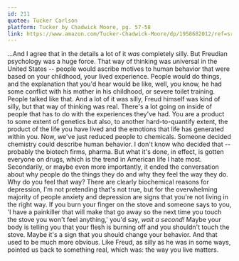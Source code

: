 ```yaml
---
id: 211
quotee: Tucker Carlson
platform: Tucker by Chadwick Moore, pg. 57-58
link: https://www.amazon.com/Tucker-Chadwick-Moore/dp/1958682012/ref=sr_1_1?crid=2HV8X8WGTJSFA&dib=eyJ2IjoiMSJ9.oZ0V5zroxsYZFJvGwa08nm3S_nLorpGTppFcEKVygqo6UWSGaEJ5V8PJnrQFzYuVBigqN5SBGaTRdahsMnbX_x2QkHdetUQPDuDNBrBD415MKfwoUBZMElmCtZxMVFkPBxVNud07bl-BxBhbu6lxC3sQHsOCU2xYgKH7zujAzzspcFw5oAQM3OscqSPeY6XEu3djZGgc0Hk7MDiW85GvlGPKdlrWhA3hB20i9VAzjCo.LzXhm7HO7yfDfjsMk7tDtlUh0iNaOWu_wWsP-Ggk4wU&dib_tag=se&keywords=tucker&qid=1715826269&sprefix=tucker%2Caps%2C109&sr=8-1
---
```

...And I agree that in the details a lot of it *was* completely silly. But Freudian psychology was a huge force. That way of thinking was universal in the United States -- people would ascribe motives to human behavior that were based on your childhood, your lived experience. People would do things, and the explanation that you'd hear would be like, well, you know, he had some conflict with his mother in his childhood, or severe toilet training. People talked like that. And a lot of it was silly, Freud himself was kind of silly, but that way of thinking was real. There's a lot going on inside of people that has to do with the experiences they've had. You are a product to some extent of genetics but also, to another hard-to-quantify extent, the product of the life you have lived and the emotions that life has generated within you. Now, we've just reduced people to chemicals. Someone decided chemistry could describe human behavior. I don't know who decided that -- probably the biotech firms, pharma. But what it's done, in effect, is gotten everyone on drugs, which is the trend in American life I hate most. Secondarily, or maybe even more importantly, it ended the conversation about why people do the things they do and why they feel the way they do. Why do you feel that way? There are clearly biochemical reasons for depression, I'm not pretending that's not true, but for the overwhelming majority of people anxiety and depression are signs that you're not living in the right way. If you burn your finger on the stove and someone says to you, 'I have a painkiller that will make that go away so the next time you touch the stove you won't feel anything,' you'd say, *wait a second!* Maybe your body is telling you that your flesh is burning off and you shouldn't touch the stove. Maybe it's a sign that you should change your behavior. And that used to be much more obvious. Like Freud, as silly as he was in some ways, pointed us back to something real, which was: the way you live matters.